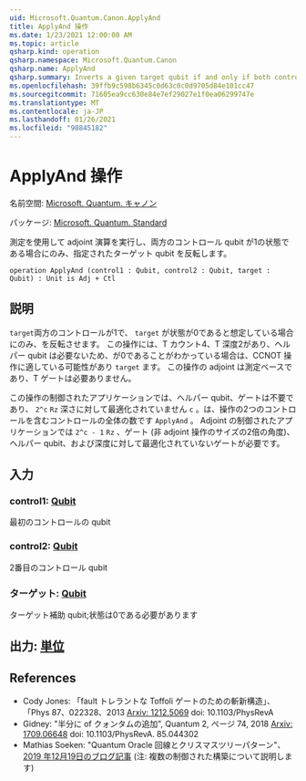 ```yaml
---
uid: Microsoft.Quantum.Canon.ApplyAnd
title: ApplyAnd 操作
ms.date: 1/23/2021 12:00:00 AM
ms.topic: article
qsharp.kind: operation
qsharp.namespace: Microsoft.Quantum.Canon
qsharp.name: ApplyAnd
qsharp.summary: Inverts a given target qubit if and only if both control qubits are in the 1 state, using measurement to perform the adjoint operation.
ms.openlocfilehash: 39ffb9c598b6345c0d63c0c0d9705d84e101cc47
ms.sourcegitcommit: 71605ea9cc630e84e7ef29027e1f0ea06299747e
ms.translationtype: MT
ms.contentlocale: ja-JP
ms.lasthandoff: 01/26/2021
ms.locfileid: "98845182"
---
```

# <a name="applyand-operation"></a>ApplyAnd 操作

名前空間: [Microsoft. Quantum. キャノン](xref:Microsoft.Quantum.Canon)

パッケージ: [Microsoft. Quantum. Standard](https://nuget.org/packages/Microsoft.Quantum.Standard)


測定を使用して adjoint 演算を実行し、両方のコントロール qubit が1の状態である場合にのみ、指定されたターゲット qubit を反転します。

```qsharp
operation ApplyAnd (control1 : Qubit, control2 : Qubit, target : Qubit) : Unit is Adj + Ctl
```


## <a name="description"></a>説明

`target`両方のコントロールが1で、 `target` が状態が0であると想定している場合にのみ、を反転させます。  この操作には、T カウント4、T 深度2があり、ヘルパー qubit は必要ないため、が0であることがわかっている場合は、CCNOT 操作に適している可能性があり `target` ます。  この操作の adjoint は測定ベースであり、T ゲートは必要ありません。

この操作の制御されたアプリケーションでは、ヘルパー qubit、ゲートは不要であり、 `2^c` `Rz` 深さに対して最適化されていません `c` 。は、操作の2つのコントロールを含むコントロールの全体の数です `ApplyAnd` 。  Adjoint の制御されたアプリケーションでは `2^c - 1` `Rz` 、ゲート (非 adjoint 操作のサイズの2倍の角度)、ヘルパー qubit、および深度に対して最適化されていないゲートが必要です。

## <a name="input"></a>入力

### <a name="control1--qubit"></a>control1: [Qubit](xref:microsoft.quantum.lang-ref.qubit)

最初のコントロールの qubit


### <a name="control2--qubit"></a>control2: [Qubit](xref:microsoft.quantum.lang-ref.qubit)

2番目のコントロール qubit


### <a name="target--qubit"></a>ターゲット: [Qubit](xref:microsoft.quantum.lang-ref.qubit)

ターゲット補助 qubit;状態は0である必要があります



## <a name="output--unit"></a>出力: [単位](xref:microsoft.quantum.lang-ref.unit)



## <a name="references"></a>References

- Cody Jones: 「fault トレラントな Toffoli ゲートのための斬新構造」、「Phys 87、022328、2013 [Arxiv: 1212.5069](https://arxiv.org/abs/1212.5069) doi: 10.1103/PhysRevA
- Gidney: "半分に of クォンタムの追加", Quantum 2, ページ 74, 2018 [Arxiv: 1709.06648](https://arxiv.org/abs/1709.06648) doi: 10.1103/PhysRevA. 85.044302
- Mathias Soeken: "Quantum Oracle 回線とクリスマスツリーパターン"、 [2019 年12月19日のブログ記事](https://msoeken.github.io/blog_qac.html) (注: 複数の制御された構築について説明します)